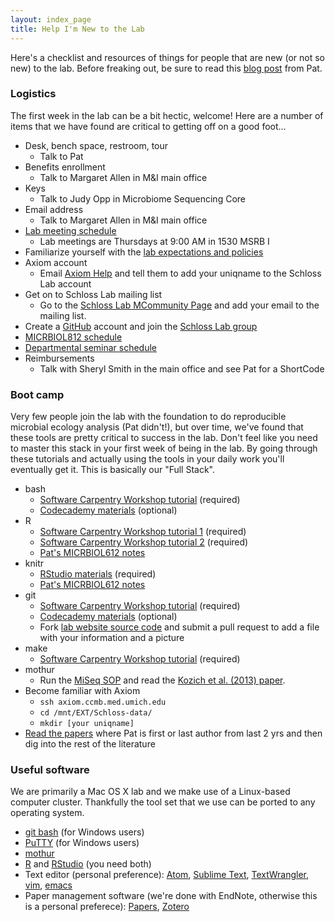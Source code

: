 ```yaml
---
layout: index_page
title: Help I'm New to the Lab
---
```


Here's a checklist and resources of things for people that are new (or not so new) to the lab. Before freaking out, be sure to read this [blog post](http://blog.mothur.org/2016/01/04/Suck-until-you-dont/) from Pat.

### Logistics
The first week in the lab can be a bit hectic, welcome! Here are a number of items that we have found are critical to getting off on a good foot...

* Desk, bench space, restroom, tour
  * Talk to Pat
* Benefits enrollment
  * Talk to Margaret Allen in M&I main office
* Keys
  * Talk to Judy Opp in Microbiome Sequencing Core
* Email address
  * Talk to Margaret Allen in M&I main office
* [Lab meeting schedule](/fish_bowl/schedule.html)
  * Lab meetings are Thursdays at 9:00 AM in 1530 MSRB I
* Familiarize yourself with the [lab expectations and policies](/fish_bowl/expectations.html)
* Axiom account
  * Email <a href="mailto:axiom-help@umich.edu">Axiom Help</a> and tell them to add your uniqname to the Schloss Lab account
* Get on to Schloss Lab mailing list
  * Go to the [Schloss Lab MCommunity Page](https://mcommunity.umich.edu/#group:schlosslab) and add your email to the mailing list.
* Create a [GitHub](http://www.github.com) account and join the [Schloss Lab group](http://www.github.com/SchlossLab)
* [MICRBIOL812 schedule](https://medicine.umich.edu/dept/microbiology-immunology/students/seminars.htm)
* [Departmental seminar schedule](https://medicine.umich.edu/dept/microbiology-immunology/tags/Seminars)
* Reimbursements
  * Talk with Sheryl Smith in the main office and see Pat for a ShortCode


### Boot camp
Very few people join the lab with the foundation to do reproducible microbial ecology analysis (Pat didn't!), but over time, we've found that these tools are pretty critical to success in the lab. Don't feel like you need to master this stack in your first week of being in the lab. By going through these tutorials and actually using the tools in your daily work you'll eventually get it. This is basically our "Full Stack".

* bash
  * [Software Carpentry Workshop tutorial](http://swcarpentry.github.io/shell-novice/) (required)
  * [Codecademy materials](https://www.codecademy.com/learn/learn-the-command-line) (optional)
* R
  * [Software Carpentry Workshop tutorial 1](http://swcarpentry.github.io/r-novice-inflammation/) (required)
  * [Software Carpentry Workshop tutorial 2](http://swcarpentry.github.io/r-novice-gapminder/) (required)
  * [Pat's MICRBIOL612 notes](http://microbialinformatics.github.io)
* knitr
  * [RStudio materials](http://rmarkdown.rstudio.com) (required)
  * [Pat's MICRBIOL612 notes](http://microbialinformatics.github.io)
* git
  * [Software Carpentry Workshop tutorial](http://swcarpentry.github.io/git-novice/) (required)
  * [Codecademy materials](https://www.codecademy.com/learn/learn-git) (optional)
  * Fork [lab website source code](https://www.github.com/SchlossLab/schlosslab.github.io) and submit a pull request to add a file with your information and a picture
* make
  * [Software Carpentry Workshop tutorial](http://swcarpentry.github.io/make-novice/) (required)
* mothur
  * Run the [MiSeq SOP](http://www.mothur.org/wiki/MiSeq_SOP) and read the [Kozich et al. (2013) paper](/assetts/pdfs/2013_kozich.pdf).
* Become familiar with Axiom
  * `ssh axiom.ccmb.med.umich.edu`
  * `cd /mnt/EXT/Schloss-data/`
  * `mkdir [your uniqname]`
* [Read the papers](/papers) where Pat is first or last author from last 2 yrs and then dig into the rest of the literature


### Useful software
We are primarily a Mac OS X lab and we make use of a Linux-based computer cluster. Thankfully the tool set that we use can be ported to any operating system.

* [git bash](https://git-for-windows.github.io) (for Windows users)
* [PuTTY](http://www.putty.org) (for Windows users)
* [mothur](https://github.com/mothur/mothur/releases)
* [R](https://www.r-project.org) and [RStudio](https://www.rstudio.com) (you need both)
* Text editor (personal preference): [Atom](https://atom.io), [Sublime Text](https://www.sublimetext.com), [TextWrangler](https://itunes.apple.com/us/app/textwrangler/id404010395?mt=12), [vim](http://www.vim.org), [emacs](https://www.gnu.org/software/emacs/)
* Paper management software (we're done with EndNote, otherwise this is a personal preferece): [Papers](http://www.papersapp.com), [Zotero](https://www.zotero.org)
